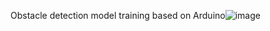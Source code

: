 Obstacle detection model training based on Arduino![image](https://github.com/user-attachments/assets/62be3518-41cf-447f-ae7d-87314ece84d5)
